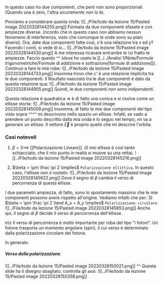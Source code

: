 In questo caso ho due componenti, che però non sono proporzionali. (Quando una è zero, l'altra _sicuramente_ non lo è).

Proviamo a considerare questa onda:
![[../File/todo da lezione 15/Pasted image 20220328144255.png]]
Formata da due componenti sfasate e con ampiezze diverse.
(ricordo che in questo caso _non_ abbiamo nessun fenomeno di interferenza, visto che comunque le onde sono su piani diversi).
Ora, date due componenti fatte così, c'è una relazione tra x ed y?
Facendo i conti, si vede di sì...
![[../File/todo da lezione 15/Pasted image 20220328144530.png]]
A me interessa ricavare entrambe le \xi fratto le ampiezze. Faccio questo ^^ (dove ho usato le [[../../Analisi 1/Note/Formule trigonometriche/Formule di addizione e sottrazione|formule di addizione]]).
Continuo a fare le mie robe:
![[../File/todo da lezione 15/Pasted image 20220328144733.png]]
Insomma trovo che c' è una relazione implicita tra le due componenti.
Il Risultato nascosto tra le due componenti è dato da questa relazione qua:
![[../File/todo da lezione 15/Pasted image 20220328144905.png]]
Quindi, le due componenti _non sono indipendenti_.

Questa relazione è quadratica => è di fatto una conica e si risolve come un ellisse storta:
![[../File/todo da lezione 15/Pasted image 20220328145009.png]]
Insomma, di fatto le mie due componenti del tipo visto sopra ^^^^ mi descrivono nello spazio un ellisse. Infatti, se vado a prendere un punto descritto dalla mia onda e lo seguo nel tempo, mi va a generare un ellisse. Il vettore $\vec \xi$ è proprio quello che mi descrive l'orbita.

### Casi notevoli
1) $\beta = 0 \implies$ [[Polarizzazione Lineare]]. (Il mio ellisse è così tanto schiacciato, che il mio punto in realtà si muove su una retta).
![[../File/todo da lezione 15/Pasted image 20220328145216.png]]

2) $\beta = \pm \frac \pi 2 \implies$ `Polarizzazione ellittica`. In questo caso, l'ellisse _non è ruotato_.
![[../File/todo da lezione 15/Pasted image 20220328145622.png]]
Dove il segno di $\beta$ cambia il verso di percorrenza di questa ellisse.

I due parametri ampiezza, di fatto, sono lo spostamento massimo che le mie componenti possono avere rispetto all'origine. Vediamo infatti che per:
3) $\beta = \pm \frac \pi 2 \land A_x = A_y \implies$ `Polarizzazione circolare`
![[../File/todo da lezione 15/Pasted image 20220328145653.png]]
Anche qui, il segno di $\beta$ decide il verso di percorrenza dell'ellisse.

`OSS` Il verso di percorrenza è molto importante per roba del tipo "i fotoni". Un fotone trasporta un momento angolare (spin), il cui verso è determinato dalla polarizzazione circolare del fotone.

In generale:
##### Verso della polarizzazione
![[../File/todo da lezione 15/Pasted image 20220328150021.png]]
^^ Questa slide ha il disegno sbagliato, controlla gli assi.
![[../File/todo da lezione 15/Pasted image 20220328150358.png]]